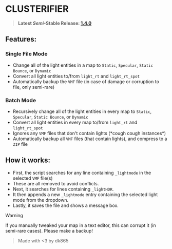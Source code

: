 # CLUSTERIFIER

>**Latest *Semi*-Stable Release: [1.4.0](https://github.com/dk865/clusterifier/releases/tag/v1.4.0)**

## Features:
### Single File Mode
- Change all of the light entities in a map to `Static`, `Specular`, `Static Bounce`, or `Dynamic`
- Convert all light entities to/from `light_rt` and `light_rt_spot`
- Automatically backup the `VMF` file (in case of damage or corruption to file, only semi-rare)

### Batch Mode
- Recursively change all of the light entities in every map to `Static`, `Specular`, `Static Bounce`, or `Dynamic`
- Convert all light entities in every map to/from `light_rt` and `light_rt_spot`
- Ignores any `VMF` files that don't contain lights (\*cough cough instances\*)
- Automatically backup all `VMF` files (that contain lights), and compress to a `ZIP` file


## How it works:
- First, the script searches for any line containing `_lightmode` in the selected `VMF` file(s)
- These are all removed to avoid conflicts.
- Next, it searches for lines containing `_lightHDR`. 
- It then appends a new `_lightmode` entry containing the selected light mode from the dropdown.
- Lastly, it saves the file and shows a message box.

>[!WARNING]
>If you manually tweaked your map in a text editor, this can corrupt it (in semi-rare cases). Please make a backup!

> Made with <3 by dk865